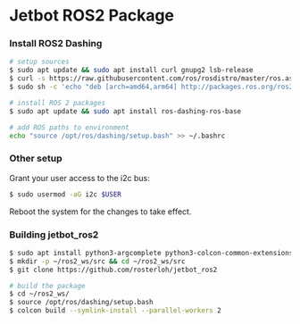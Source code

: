 # Jetbot ROS2 Package

### Install ROS2 Dashing
```bash
# setup sources
$ sudo apt update && sudo apt install curl gnupg2 lsb-release
$ curl -s https://raw.githubusercontent.com/ros/rosdistro/master/ros.asc | sudo apt-key add -
$ sudo sh -c 'echo "deb [arch=amd64,arm64] http://packages.ros.org/ros2/ubuntu `lsb_release -cs` main" > /etc/apt/sources.list.d/ros2-latest.list'

# install ROS 2 packages
$ sudo apt update && sudo apt install ros-dashing-ros-base

# add ROS paths to environment
echo "source /opt/ros/dashing/setup.bash" >> ~/.bashrc
```

### Other setup
Grant your user access to the i2c bus:

```bash
$ sudo usermod -aG i2c $USER
```

Reboot the system for the changes to take effect.

### Building jetbot_ros2
```bash
$ sudo apt install python3-argcomplete python3-colcon-common-extensions libboost-system-dev
$ mkdir -p ~/ros2_ws/src && cd ~/ros2_ws/src
$ git clone https://github.com/rosterloh/jetbot_ros2

# build the package
$ cd ~/ros2_ws/
$ source /opt/ros/dashing/setup.bash
$ colcon build --symlink-install --parallel-workers 2
```